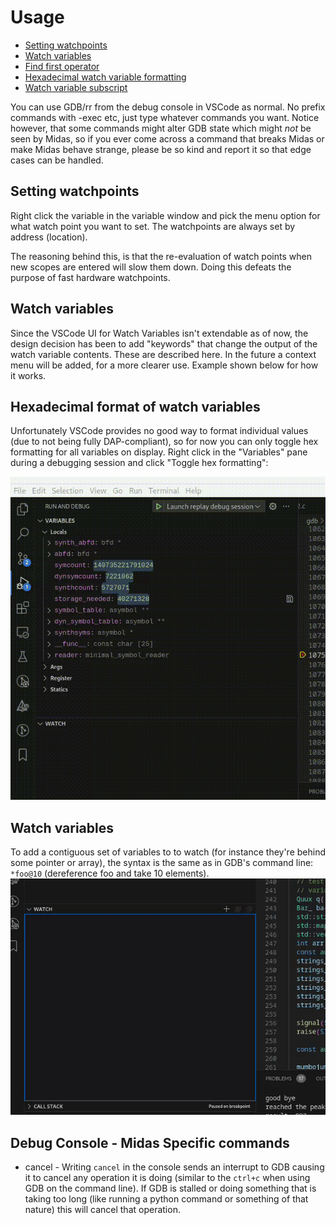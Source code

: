 # Usage

- [Setting watchpoints](#setting-watchpoints)
- [Watch variables](#watch-variables)
- [Find first operator](#find-first)
- [Hexadecimal watch variable formatting](#hexadecimal-format-of-watch-variables)
- [Watch variable subscript](#watch-variable-subscript)

You can use GDB/rr from the debug console in VSCode as normal. No prefix commands with -exec etc, just type whatever commands you want. Notice however, that some commands might alter GDB state which might _not_ be seen by Midas, so if you ever come across a command that breaks Midas or make Midas behave strange, please be so kind and report it so that edge cases can be handled.

## Setting watchpoints

Right click the variable in the variable window and pick the menu option for what watch point you want to set. The watchpoints are always set by address (location).

The reasoning behind this, is that the re-evaluation of watch points when new scopes are entered will slow them down. Doing this defeats the purpose of fast hardware watchpoints.

## Watch variables

Since the VSCode UI for Watch Variables isn't extendable as of now, the design decision has been to add "keywords" that change the output of the watch variable contents. These are described here. In the future
a context menu will be added, for a more clearer use. Example shown below for how it works.

## Hexadecimal format of watch variables

Unfortunately VSCode provides no good way to format individual values (due to not being fully DAP-compliant), so for now you can only toggle hex formatting for all variables on display. Right click in the "Variables" pane during
a debugging session and click "Toggle hex formatting":

![Toggle hex](./toggle_hex.gif)

## Watch variables

To add a contiguous set of variables to to watch (for instance they're behind some pointer or array), the syntax is the same as in GDB's command line: `*foo@10` (dereference foo and take 10 elements).
![Here's an example](./array-vars.gif)

## Debug Console - Midas Specific commands

- cancel - Writing `cancel` in the console sends an interrupt to GDB causing it to cancel any operation it is doing (similar to the `ctrl+c` when using GDB on the command line). If GDB is stalled or doing something that is taking too long (like running a python command or something of that nature) this will cancel that operation.
